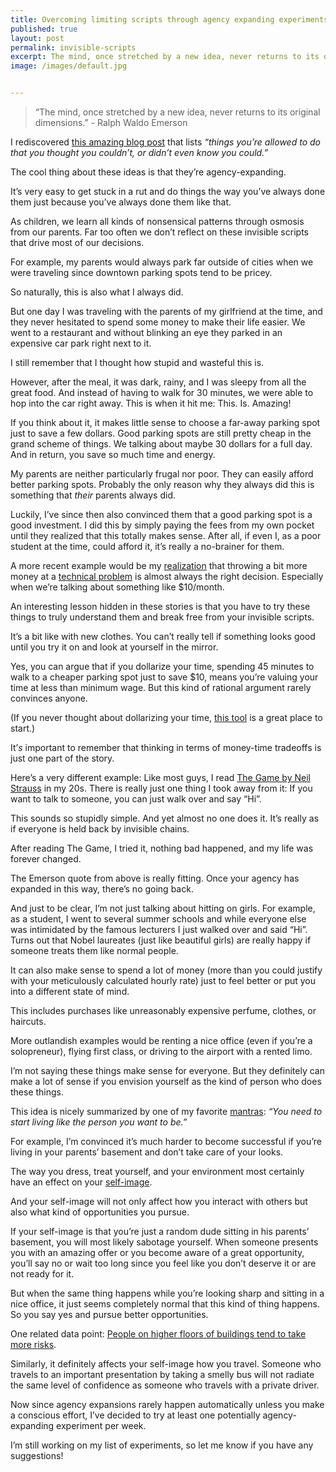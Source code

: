 ```yaml
---
title: Overcoming limiting scripts through agency expanding experiments 
published: true
layout: post
permalink: invisible-scripts
excerpt: The mind, once stretched by a new idea, never returns to its original dimensions.
image: /images/default.jpg


---
```


> “The mind, once stretched by a new idea, never returns to its original dimensions.” - Ralph Waldo Emerson


I rediscovered [this amazing blog post](https://milan.cvitkovic.net/writing/things_youre_allowed_to_do/?utm_campaign=The%20Greenfeld%20Letter&utm_medium=email&utm_source=Revue%20newsletter) that lists *“things you’re allowed to do that you thought you couldn’t, or didn’t even know you could.”*

The cool thing about these ideas is that they’re agency-expanding.

It’s very easy to get stuck in a rut and do things the way you’ve always done them just because you’ve always done them like that.

As children, we learn all kinds of nonsensical patterns through osmosis from our parents. Far too often we don’t reflect on these invisible scripts that drive most of our decisions.

For example, my parents would always park far outside of cities when we were traveling since downtown parking spots tend to be pricey.

So naturally, this is also what I always did.

But one day I was traveling with the parents of my girlfriend at the time, and they never hesitated to spend some money to make their life easier. We went to a restaurant and without blinking an eye they parked in an expensive car park right next to it.

I still remember that I thought how stupid and wasteful this is.

However, after the meal, it was dark, rainy, and I was sleepy from all the great food. And instead of having to walk for 30 minutes, we were able to hop into the car right away. This is when it hit me: This. Is. Amazing!

If you think about it, it makes little sense to choose a far-away parking spot just to save a few dollars. Good parking spots are still pretty cheap in the grand scheme of things. We talking about maybe 30 dollars for a full day. And in return, you save so much time and energy.

My parents are neither particularly frugal nor poor. They can easily afford better parking spots. Probably the only reason why they always did this is something that *their* parents always did.

Luckily, I’ve since then also convinced them that a good parking spot is a good investment. I did this by simply paying the fees from my own pocket until they realized that this totally makes sense. After all, if even I, as a poor student at the time, could afford it, it’s really a no-brainer for them.

A more recent example would be my [realization](https://twitter.com/jakobgreenfeld/status/1483819034273583104?utm_campaign=The%20Greenfeld%20Letter&utm_medium=email&utm_source=Revue%20newsletter) that throwing a bit more money at a [technical problem](https://twitter.com/jakobgreenfeld/status/1386964840670015491?utm_campaign=The%20Greenfeld%20Letter&utm_medium=email&utm_source=Revue%20newsletter) is almost always the right decision. Especially when we’re talking about something like $10/month.

An interesting lesson hidden in these stories is that you have to try these things to truly understand them and break free from your invisible scripts.

It’s a bit like with new clothes. You can’t really tell if something looks good until you try it on and look at yourself in the mirror.

Yes, you can argue that if you dollarize your time, spending 45 minutes to walk to a cheaper parking spot just to save $10, means you’re valuing your time at less than minimum wage. But this kind of rational argument rarely convinces anyone.

(If you never thought about dollarizing your time, [this tool](https://programs.clearerthinking.org/what_is_your_time_really_worth_to_you.html?utm_campaign=The%20Greenfeld%20Letter&utm_medium=email&utm_source=Revue%20newsletter#.YfQApi8w3BI) is a great place to start.)

It’*s* important to remember that thinking in terms of money-time tradeoffs is just one part of the story.

Here’s a very different example: Like most guys, I read [The Game by Neil Strauss](https://en.wikipedia.org/wiki/The_Game:_Penetrating_the_Secret_Society_of_Pickup_Artists?utm_campaign=The%20Greenfeld%20Letter&utm_medium=email&utm_source=Revue%20newsletter) in my 20s. There is really just one thing I took away from it: If you want to talk to someone, you can just walk over and say “Hi”.

This sounds so stupidly simple. And yet almost no one does it. It’s really as if everyone is held back by invisible chains.

After reading The Game, I tried it, nothing bad happened, and my life was forever changed.

The Emerson quote from above is really fitting. Once your agency has expanded in this way, there’s no going back.

And just to be clear, I’m not just talking about hitting on girls. For example, as a student, I went to several summer schools and while everyone else was intimidated by the famous lecturers I just walked over and said “Hi”. Turns out that Nobel laureates (just like beautiful girls) are really happy if someone treats them like normal people.

It can also make sense to spend a lot of money (more than you could justify with your meticulously calculated hourly rate) just to feel better or put you into a different state of mind.

This includes purchases like unreasonably expensive perfume, clothes, or haircuts.

More outlandish examples would be renting a nice office (even if you’re a solopreneur), flying first class, or driving to the airport with a rented limo.

I’m not saying these things make sense for everyone. But they definitely can make a lot of sense if you envision yourself as the kind of person who does these things.

This idea is nicely summarized by one of my favorite [mantras](https://jakobgreenfeld.com/about/?utm_campaign=The%20Greenfeld%20Letter&utm_medium=email&utm_source=Revue%20newsletter): *“You need to start living like the person you want to be.”*

For example, I’m convinced it’s much harder to become successful if you’re living in your parents’ basement and don’t take care of your looks.

The way you dress, treat yourself, and your environment most certainly have an effect on your [self-image](https://en.wikipedia.org/wiki/Psycho-Cybernetics?utm_campaign=The%20Greenfeld%20Letter&utm_medium=email&utm_source=Revue%20newsletter).

And your self-image will not only affect how you interact with others but also what kind of opportunities you pursue.

If your self-image is that you’re just a random dude sitting in his parents’ basement, you will most likely sabotage yourself. When someone presents you with an amazing offer or you become aware of a great opportunity, you’ll say no or wait too long since you feel like you don’t deserve it or are not ready for it.

But when the same thing happens while you’re looking sharp and sitting in a nice office, it just seems completely normal that this kind of thing happens. So you say yes and pursue better opportunities.

One related data point: [People on higher floors of buildings tend to take more risks](https://www.wsj.com/articles/people-on-higher-floors-of-buildings-tend-to-take-more-risks-1530064860?utm_campaign=The%20Greenfeld%20Letter&utm_medium=email&utm_source=Revue%20newsletter).

Similarly, it definitely affects your self-image how you travel. Someone who travels to an important presentation by taking a smelly bus will not radiate the same level of confidence as someone who travels with a private driver.

Now since agency expansions rarely happen automatically unless you make a conscious effort, I’ve decided to try at least one potentially agency-expanding experiment per week.

I’m still working on my list of experiments, so let me know if you have any suggestions!